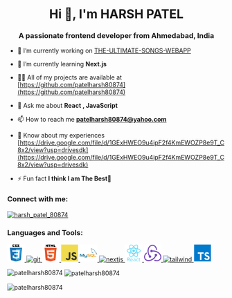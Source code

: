 <h1 align="center">Hi 👋, I'm HARSH PATEL</h1>
<h3 align="center">A passionate frontend developer from Ahmedabad, India</h3>

- 🔭 I’m currently working on [THE-ULTIMATE-SONGS-WEBAPP](https://github.com/patelharsh80874/THE-ULTIMATE-SONGS-WEBAPP)

- 🌱 I’m currently learning **Next.js**

- 👨‍💻 All of my projects are available at [https://github.com/patelharsh80874](https://github.com/patelharsh80874)

- 💬 Ask me about **React , JavaScript**

- 📫 How to reach me **patelharsh80874@yahoo.com**

- 📄 Know about my experiences [https://drive.google.com/file/d/1GExHWEO9u4ipF2f4KmEWOZP8e9T_C8x2/view?usp=drivesdk](https://drive.google.com/file/d/1GExHWEO9u4ipF2f4KmEWOZP8e9T_C8x2/view?usp=drivesdk)

- ⚡ Fun fact **I think I am The Best🫡**

<h3 align="left">Connect with me:</h3>
<p align="left">
<a href="https://instagram.com/harsh_patel_80874" target="blank"><img align="center" src="https://raw.githubusercontent.com/rahuldkjain/github-profile-readme-generator/master/src/images/icons/Social/instagram.svg" alt="harsh_patel_80874" height="30" width="40" /></a>
</p>

<h3 align="left">Languages and Tools:</h3>
<p align="left"> <a href="https://www.w3schools.com/css/" target="_blank" rel="noreferrer"> <img src="https://raw.githubusercontent.com/devicons/devicon/master/icons/css3/css3-original-wordmark.svg" alt="css3" width="40" height="40"/> </a> <a href="https://git-scm.com/" target="_blank" rel="noreferrer"> <img src="https://www.vectorlogo.zone/logos/git-scm/git-scm-icon.svg" alt="git" width="40" height="40"/> </a> <a href="https://www.w3.org/html/" target="_blank" rel="noreferrer"> <img src="https://raw.githubusercontent.com/devicons/devicon/master/icons/html5/html5-original-wordmark.svg" alt="html5" width="40" height="40"/> </a> <a href="https://developer.mozilla.org/en-US/docs/Web/JavaScript" target="_blank" rel="noreferrer"> <img src="https://raw.githubusercontent.com/devicons/devicon/master/icons/javascript/javascript-original.svg" alt="javascript" width="40" height="40"/> </a> <a href="https://www.mysql.com/" target="_blank" rel="noreferrer"> <img src="https://raw.githubusercontent.com/devicons/devicon/master/icons/mysql/mysql-original-wordmark.svg" alt="mysql" width="40" height="40"/> </a> <a href="https://nextjs.org/" target="_blank" rel="noreferrer"> <img src="https://cdn.worldvectorlogo.com/logos/nextjs-2.svg" alt="nextjs" width="40" height="40"/> </a> <a href="https://reactjs.org/" target="_blank" rel="noreferrer"> <img src="https://raw.githubusercontent.com/devicons/devicon/master/icons/react/react-original-wordmark.svg" alt="react" width="40" height="40"/> </a> <a href="https://redux.js.org" target="_blank" rel="noreferrer"> <img src="https://raw.githubusercontent.com/devicons/devicon/master/icons/redux/redux-original.svg" alt="redux" width="40" height="40"/> </a> <a href="https://tailwindcss.com/" target="_blank" rel="noreferrer"> <img src="https://www.vectorlogo.zone/logos/tailwindcss/tailwindcss-icon.svg" alt="tailwind" width="40" height="40"/> </a> <a href="https://www.typescriptlang.org/" target="_blank" rel="noreferrer"> <img src="https://raw.githubusercontent.com/devicons/devicon/master/icons/typescript/typescript-original.svg" alt="typescript" width="40" height="40"/> </a> </p>

<p><img align="left" src="https://github-readme-stats.vercel.app/api/top-langs?username=patelharsh80874&show_icons=true&locale=en&layout=compact" alt="patelharsh80874" /></p>

<p>&nbsp;<img align="center" src="https://github-readme-stats.vercel.app/api?username=patelharsh80874&show_icons=true&locale=en" alt="patelharsh80874" /></p>

<p><img align="center" src="https://github-readme-streak-stats.herokuapp.com/?user=patelharsh80874&" alt="patelharsh80874" /></p>

